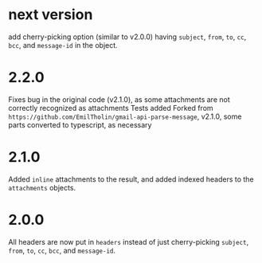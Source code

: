 # next version
add cherry-picking option (similar to v2.0.0) having `subject`, `from`, `to`, `cc`, `bcc`, and `message-id` in the object. 

# 2.2.0
Fixes bug in the original code (v2.1.0), as some attachments are not correctly recognized as attachments 
Tests added
Forked from `https://github.com/EmilTholin/gmail-api-parse-message`, v2.1.0, some parts converted to typescript, as necessary

# 2.1.0
Added `inline` attachments to the result, and added indexed headers to the `attachments` objects.

# 2.0.0
All headers are now put in `headers` instead of just cherry-picking `subject`, `from`, `to`, `cc`, `bcc`, and `message-id`.
